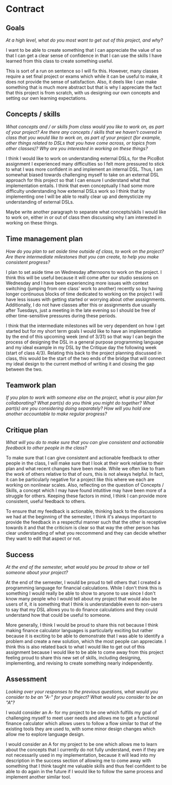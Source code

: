 # Contract

## Goals

_At a high level, what do you most want to get out of this project, and why?_

I want to be able to create something that I can appreciate the value of so that I can get a clear sense of confidence in that I can use the skills I have learned from this class to create something useful.

This is sort of a run on sentence so I will fix this. However, many classes require a set final project or exams which while it can be useful to make, it does not provide the sense of satisfaction. Also, it deels like I can make something that is much more abstract but that is why I appreciate the fact that this project is from scratch, with us designing our own concepts and setting our own learning expectations.

## Concepts / skills

_What concepts and / or skills from class would you like to work on, as part of your
project? Are there any concepts / skills that we haven't covered in class that you would
like to work on, as part of your project (for example, other things related to DSLs that
you have come across, or topics from other classes)? Why are you interested in working on
these things?_

I think I would like to work on understanding external DSLs, for the PicoBot assignment I experienced many difficulties so I felt more pressured to stick to what I was more confident in and implement an internal DSL. Thus, I am somewhat biased towards challenging myself to take on an external DSL approach for this project so that I can ensure I understand what that implementation entails. I think that even conceptually I had some more difficulty understanding how external DSLs work so I think that by implementing one I will be able to really clear up and demysticize my understanding of external DSLs.

Maybe write another paragraph to separate what concepts/skils I would like to work on, either in or out of class then discussing why I am interested in working on these things.

## Time management plan

_How do you plan to set aside time outside of class, to work on the project? Are there
intermediate milestones that you can create, to help you make consistent progress?_

I plan to set aside time on Wednesday afternoons to work on the project. I think this will be useful because it will come after our studio sessions on Wednesday and I have been experiencing more issues with context switching (jumping from one class' work to another) recently so by having longer continuous blocks of time dedicated to working on the project I will have less issues with getting started or worrying about other asssignments. Additionally, I do not have classes after this or assignments due usually after Tuesdays, just a meeting in the late evening so I should be free of other time-sensitive pressures during these periods.

I think that the intermediate milestones will be very dependent on how I get started but for my short term goals I would like to have an implementation by the end of this upcoming week (end of 3/31) so that way I can begin the process of designing the DSL in a general purpose programming language and my ideal example in my DSL by the Critique day the following week (start of class 4/3). Relating this back to the project planning discussed in class, this would be the start of the two ends of the bridge that will connect my ideal design to the current method of writing it and closing the gap between the two.

## Teamwork plan

_If you plan to work with someone else on the project, what is your plan for
collaborating? What part(s) do you think you might do together? What part(s) are you
considering doing separately? How will you hold one another accountable to make regular
progress?_

## Critique plan

_What will you do to make sure that you can give consistent and actionable feedback to
other people in the class?_

To make sure that I can give consistent and actionable feedback to other people in the class, I will make sure that I look at their work relative to their plan and what recent changes have been made. While we often like to fram the work of others relative to that of ours, this is not always helpful. In fact, it can be particularly negative for a project like this where we each are working on nonlinear scales. Also, reflecting on the question of Concepts / Skills, a concept which I may have found intutitive may have been more of a struggle for others. Keeping these factors in mind, I think I can provide more consistent, useful feedback to others. 

To ensure that my feedback is actionable, thinking back to the discussions we had at the beginning of the semester, I think it's always important to provide the feedback in a respectful manner such that the other is receptive towards it and that the criticism is clear so that way the other person has clear understanding of what you reccommend and they can decide whether they want to edit that aspect or not.

## Success

_At the end of the semester, what would you be proud to show or tell someone about your
project?_

At the end of the semester, I would be proud to tell others that I created a programming language for financial calculations. While I don't think this is something I would really be able to show to anyone to use since I don't know many people who I would tell about my project that would also be users of it, it is something that I think is understandable even to non-users to say that my DSL allows you to do finance calculations and they could understand how that could be useful to someone.

More generally, I think I would be proud to share this not because I think making finance calculator languages is particularly exciting but rather because it is exciting to be able to demonstrate that I was able to identify a problem and create a new solution, which the most people can appreciate. I think this is also related back to what I would like to get out of this assignment because I would like to be able to come away from this project feeling proud to share this new set of skills, including designing, implementing, and revising to create something nearly independently.

## Assessment

_Looking over your responses to the previous questions, what would you consider to be an
"A-" for your project? What would you consider to be an "A"?_

I would consider an A- for my project to be one which fulfills my goal of challenging myself to meet user needs and allows me to get a functional finance calculator which allows users to follow a flow similar to that of the existing tools they are used to, with some minor design changes which allow me to explore language design.

I would consider an A for my project to be one which allows me to learn about the concepts that I currently do not fully understand, even if they are not necessarily used in my implementation, because it will lead into my description in the success section of allowing me to come away with something that I think taught me valuable skills and thus feel confident to be able to do again in the future if I would like to follow the same process and implement another similar tool.